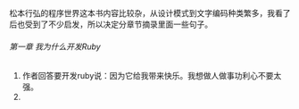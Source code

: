 松本行弘的程序世界这本书内容比较杂，从设计模式到文字编码种类繁多，我看了后也受到了不少启发，所以决定分章节摘录里面一些句子。

###### 第一章 我为什么开发Ruby

1. 作者回答要开发ruby说：因为它给我带来快乐。我想做人做事功利心不要太强。
2. 

